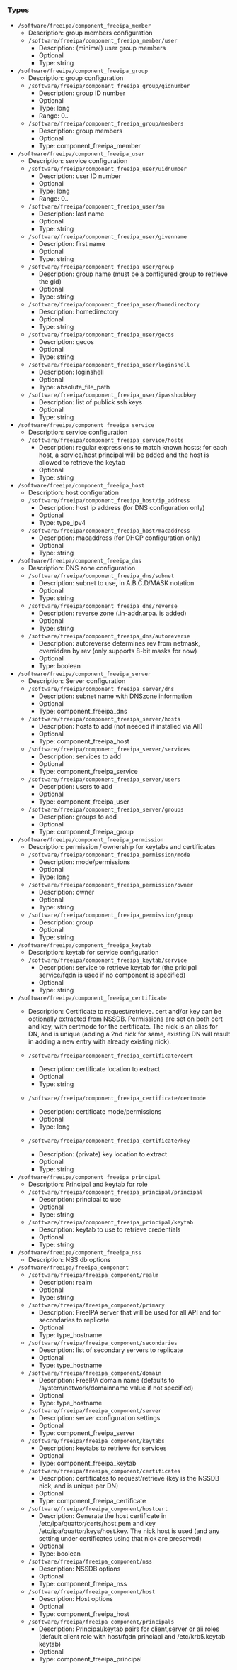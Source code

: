 
### Types

 - `/software/freeipa/component_freeipa_member`
    - Description:  group members configuration 
    - `/software/freeipa/component_freeipa_member/user`
        - Description: (minimal) user group members
        - Optional
        - Type: string
 - `/software/freeipa/component_freeipa_group`
    - Description:  group configuration 
    - `/software/freeipa/component_freeipa_group/gidnumber`
        - Description: group ID number
        - Optional
        - Type: long
        - Range: 0..
    - `/software/freeipa/component_freeipa_group/members`
        - Description: group members
        - Optional
        - Type: component_freeipa_member
 - `/software/freeipa/component_freeipa_user`
    - Description:  service configuration 
    - `/software/freeipa/component_freeipa_user/uidnumber`
        - Description: user ID number
        - Optional
        - Type: long
        - Range: 0..
    - `/software/freeipa/component_freeipa_user/sn`
        - Description: last name
        - Optional
        - Type: string
    - `/software/freeipa/component_freeipa_user/givenname`
        - Description: first name
        - Optional
        - Type: string
    - `/software/freeipa/component_freeipa_user/group`
        - Description: group name (must be a configured group to retrieve the gid)
        - Optional
        - Type: string
    - `/software/freeipa/component_freeipa_user/homedirectory`
        - Description: homedirectory
        - Optional
        - Type: string
    - `/software/freeipa/component_freeipa_user/gecos`
        - Description: gecos
        - Optional
        - Type: string
    - `/software/freeipa/component_freeipa_user/loginshell`
        - Description: loginshell
        - Optional
        - Type: absolute_file_path
    - `/software/freeipa/component_freeipa_user/ipasshpubkey`
        - Description: list of publick ssh keys
        - Optional
        - Type: string
 - `/software/freeipa/component_freeipa_service`
    - Description:  service configuration 
    - `/software/freeipa/component_freeipa_service/hosts`
        - Description: regular expressions to match known hosts; for each host, a service/host principal
      will be added and the host is allowed to retrieve the keytab
        - Optional
        - Type: string
 - `/software/freeipa/component_freeipa_host`
    - Description:  host configuration 
    - `/software/freeipa/component_freeipa_host/ip_address`
        - Description: host ip address (for DNS configuration only)
        - Optional
        - Type: type_ipv4
    - `/software/freeipa/component_freeipa_host/macaddress`
        - Description: macaddress (for DHCP configuration only)
        - Optional
        - Type: string
 - `/software/freeipa/component_freeipa_dns`
    - Description:  DNS zone configuration 
    - `/software/freeipa/component_freeipa_dns/subnet`
        - Description: subnet to use, in A.B.C.D/MASK notation
        - Optional
        - Type: string
    - `/software/freeipa/component_freeipa_dns/reverse`
        - Description: reverse zone (.in-addr.arpa. is added)
        - Optional
        - Type: string
    - `/software/freeipa/component_freeipa_dns/autoreverse`
        - Description: autoreverse determines rev from netmask, overridden by rev (only supports 8-bit masks for now)
        - Optional
        - Type: boolean
 - `/software/freeipa/component_freeipa_server`
    - Description:  Server configuration 
    - `/software/freeipa/component_freeipa_server/dns`
        - Description: subnet name with DNSzone information
        - Optional
        - Type: component_freeipa_dns
    - `/software/freeipa/component_freeipa_server/hosts`
        - Description: hosts to add (not needed if installed via AII)
        - Optional
        - Type: component_freeipa_host
    - `/software/freeipa/component_freeipa_server/services`
        - Description: services to add
        - Optional
        - Type: component_freeipa_service
    - `/software/freeipa/component_freeipa_server/users`
        - Description: users to add
        - Optional
        - Type: component_freeipa_user
    - `/software/freeipa/component_freeipa_server/groups`
        - Description: groups to add
        - Optional
        - Type: component_freeipa_group
 - `/software/freeipa/component_freeipa_permission`
    - Description:  permission / ownership for keytabs and certificates 
    - `/software/freeipa/component_freeipa_permission/mode`
        - Description: mode/permissions
        - Optional
        - Type: long
    - `/software/freeipa/component_freeipa_permission/owner`
        - Description: owner
        - Optional
        - Type: string
    - `/software/freeipa/component_freeipa_permission/group`
        - Description: group
        - Optional
        - Type: string
 - `/software/freeipa/component_freeipa_keytab`
    - Description:  keytab for service configuration 
    - `/software/freeipa/component_freeipa_keytab/service`
        - Description: service to retrieve keytab for (the pricipal service/fqdn is used if no component is specified)
        - Optional
        - Type: string
 - `/software/freeipa/component_freeipa_certificate`
    - Description: 
   Certificate to request/retrieve. cert and/or key can be optionally extracted from NSSDB.
   Permissions are set on both cert and key, with certmode for the certificate.
   The nick is an alias for DN, and is unique (adding a 2nd nick for same, existing DN will result in
   adding a new entry with already existing nick).

    - `/software/freeipa/component_freeipa_certificate/cert`
        - Description:  certificate location to extract 
        - Optional
        - Type: string
    - `/software/freeipa/component_freeipa_certificate/certmode`
        - Description:  certificate mode/permissions 
        - Optional
        - Type: long
    - `/software/freeipa/component_freeipa_certificate/key`
        - Description:  (private) key location to extract 
        - Optional
        - Type: string
 - `/software/freeipa/component_freeipa_principal`
    - Description: Principal and keytab for role
    - `/software/freeipa/component_freeipa_principal/principal`
        - Description: principal to use
        - Optional
        - Type: string
    - `/software/freeipa/component_freeipa_principal/keytab`
        - Description: keytab to use to retrieve credentials
        - Optional
        - Type: string
 - `/software/freeipa/component_freeipa_nss`
    - Description: NSS db options
 - `/software/freeipa/freeipa_component`
    - `/software/freeipa/freeipa_component/realm`
        - Description: realm
        - Optional
        - Type: string
    - `/software/freeipa/freeipa_component/primary`
        - Description: FreeIPA server that will be used for all API and for secondaries to replicate
        - Optional
        - Type: type_hostname
    - `/software/freeipa/freeipa_component/secondaries`
        - Description: list of secondary servers to replicate
        - Optional
        - Type: type_hostname
    - `/software/freeipa/freeipa_component/domain`
        - Description: FreeIPA domain name (defaults to /system/network/domainname value if not specified)
        - Optional
        - Type: type_hostname
    - `/software/freeipa/freeipa_component/server`
        - Description: server configuration settings
        - Optional
        - Type: component_freeipa_server
    - `/software/freeipa/freeipa_component/keytabs`
        - Description: keytabs to retrieve for services
        - Optional
        - Type: component_freeipa_keytab
    - `/software/freeipa/freeipa_component/certificates`
        - Description: certificates to request/retrieve (key is the NSSDB nick, and is unique per DN)
        - Optional
        - Type: component_freeipa_certificate
    - `/software/freeipa/freeipa_component/hostcert`
        - Description: Generate the host certificate in /etc/ipa/quattor/certs/host.pem and key /etc/ipa/quattor/keys/host.key.
      The nick host is used (and any setting under certificates using that nick are preserved)
        - Optional
        - Type: boolean
    - `/software/freeipa/freeipa_component/nss`
        - Description: NSSDB options
        - Optional
        - Type: component_freeipa_nss
    - `/software/freeipa/freeipa_component/host`
        - Description: Host options
        - Optional
        - Type: component_freeipa_host
    - `/software/freeipa/freeipa_component/principals`
        - Description: Principal/keytab pairs for client,server or aii roles (default client role with host/fqdn princiapl and /etc/krb5.keytab keytab)
        - Optional
        - Type: component_freeipa_principal
